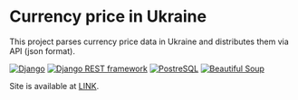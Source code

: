 # Currency price in Ukraine
This project parses currency price data in Ukraine and distributes them via API (json format).

[![Django](https://img.shields.io/badge/Django-4.0.6-green?style=for-the-badge)](https://docs.djangoproject.com/en/4.0/)
[![Django REST framework](https://img.shields.io/badge/DRF-3.13.1-green?style=for-the-badge)](https://www.django-rest-framework.org/)
[![PostreSQL](https://img.shields.io/badge/PostreSQL-14.5-green?style=for-the-badge)](https://www.postgresql.org/docs/)
[![Beautiful Soup](https://img.shields.io/badge/BeautifulSoup-4.11.1-green?style=for-the-badge)](https://www.crummy.com/software/BeautifulSoup/bs4/doc/)

Site is available at [LINK](https://currency-in-ukraine.herokuapp.com).

